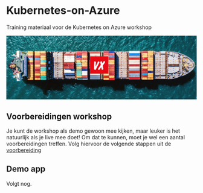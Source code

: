 # Kubernetes-on-Azure
Training materiaal voor de Kubernetes on Azure workshop

![Kubernetes Training Logo](images/kubetraining.png)

## Voorbereidingen workshop
Je kunt de workshop als demo gewoon mee kijken, maar leuker is het natuurlijk als je live mee doet! Om dat te kunnen, moet je wel een aantal voorbereidingen treffen. Volg hiervoor de volgende stappen uit de [voorbereiding](voorbereiding.md)

## Demo app
Volgt nog.
